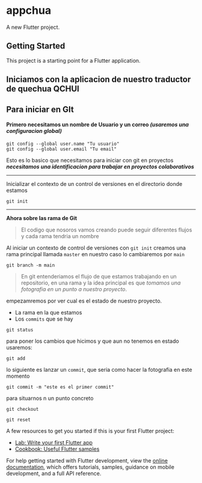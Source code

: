 # appchua

A new Flutter project.

## Getting Started

This project is a starting point for a Flutter application.

## Iniciamos con la aplicacion de nuestro traductor de quechua QCHUI

## Para iniciar en GIt
#### Primero necesitamos un nombre de Usuario y un correo *(usaremos una configuracion global)*
```
git config --global user.name "Tu usuario"
git config --global user.email "Tu email"
```
Esto es lo basico que necesitamos para iniciar con git en proyectos ***necesitamos una identificacion para trabajar en proyectos colaborativos***
___
Inicializar el contexto de un control de versiones en el directorio donde estamos
```
git init
```
___
**Ahora sobre las rama de Git**
> El codigo que nosoros vamos creando puede seguir diferentes flujos y cada rama tendria un nombre

Al iniciar un contexto de control de versiones con `git init` creamos una rama principal llamada `master` en nuestro caso lo cambiaremos por `main`

```
git branch -m main
```
> En git entenderiamos el flujo de que estamos trabajando en un repositorio, en una rama y la idea principal es que  *tomamos una fotografia en un punto a nuestro proyecto*. 

empezamremos por ver cual es el estado de nuestro proyecto. 
- La rama en la que estamos 
- Los `commits` que se hay
```
git status
```
para poner los cambios que hicimos y que aun no tenemos en estado usaremos:
```
git add
```

lo siguiente es lanzar un `commit`, que seria como hacer la fotografia en este momento
```
git commit -m "este es el primer commit"
```
para situarnos n un punto concreto
```
git checkout

git reset
```


A few resources to get you started if this is your first Flutter project:

- [Lab: Write your first Flutter app](https://docs.flutter.dev/get-started/codelab)
- [Cookbook: Useful Flutter samples](https://docs.flutter.dev/cookbook)

For help getting started with Flutter development, view the
[online documentation](https://docs.flutter.dev/), which offers tutorials,
samples, guidance on mobile development, and a full API reference.
